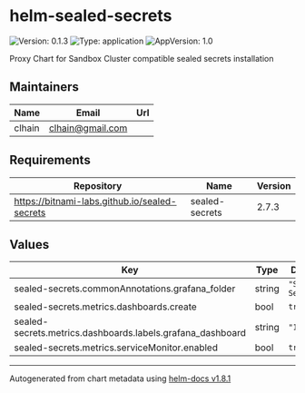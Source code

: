 # helm-sealed-secrets

![Version: 0.1.3](https://img.shields.io/badge/Version-0.1.3-informational?style=flat-square) ![Type: application](https://img.shields.io/badge/Type-application-informational?style=flat-square) ![AppVersion: 1.0](https://img.shields.io/badge/AppVersion-1.0-informational?style=flat-square)

Proxy Chart for Sandbox Cluster compatible sealed secrets installation

## Maintainers

| Name | Email | Url |
| ---- | ------ | --- |
| clhain | <clhain@gmail.com> |  |

## Requirements

| Repository | Name | Version |
|------------|------|---------|
| https://bitnami-labs.github.io/sealed-secrets | sealed-secrets | 2.7.3 |

## Values

| Key | Type | Default | Description |
|-----|------|---------|-------------|
| sealed-secrets.commonAnnotations.grafana_folder | string | `"Sealed Secrets"` |  |
| sealed-secrets.metrics.dashboards.create | bool | `true` |  |
| sealed-secrets.metrics.dashboards.labels.grafana_dashboard | string | `"1"` |  |
| sealed-secrets.metrics.serviceMonitor.enabled | bool | `true` |  |

----------------------------------------------
Autogenerated from chart metadata using [helm-docs v1.8.1](https://github.com/norwoodj/helm-docs/releases/v1.8.1)
